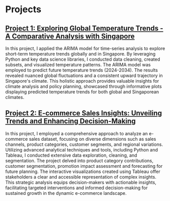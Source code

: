 # Projects

## [Project 1: Exploring Global Temperature Trends - A Comparative Analysis with Singapore](https://github.com/xinconggg/Data-Analysis-Projects/blob/main/Project%201%20-%20%20Exploring%20Global%20Temperature%20Trends.ipynb)
In this project, I applied the ARIMA model for time-series analysis to explore short-term temperature trends globally and in Singapore. By leveraging Python and key data science libraries, I conducted data cleaning, created subsets, and visualized temperature patterns. The ARIMA model was employed to predict future temperature trends (2024-2034). The results revealed nuanced global fluctuations and a consistent upward trajectory in Singapore's climate. This holistic approach provides valuable insights for climate analysis and policy planning, showcased through informative plots displaying predicted temperature trends for both global and Singaporean climates.

## [Project 2: E-commerce Sales Insights: Unveiling Trends and Enhancing Decision-Making](https://github.com/xinconggg/Data-Analysis-Projects/blob/main/Project%202%20-%20E-commerce%20Sales%20Insights.md)
In this project, I employed a comprehensive approach to analyze an e-commerce sales dataset, focusing on diverse dimensions such as sales channels, product categories, customer segments, and regional variations. Utilizing advanced analytical techniques and tools, including Python and Tableau, I conducted extensive data exploration, cleaning, and segmentation. The project delved into product category contributions, customer segmentation, promotion impact assessment and forecasting for future planning. The interactive visualizations created using Tableau offer stakeholders a clear and accessible representation of complex insights. This strategic analysis equips decision-makers with actionable insights, facilitating targeted interventions and informed decision-making for sustained growth in the dynamic e-commerce landscape.
